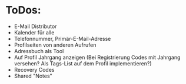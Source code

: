 # ToDos:

- E-Mail Distributor
- Kalender für alle
- Telefonnummer, Primär-E-Mail-Adresse
- Profilseiten von anderen Aufrufen
- Adressbuch als Tool
- Auf Profil Jahrgang anzeigen (Bei Registrierung Codes mit Jahrgang versehen? Als Tags-List auf dem Profil implementieren?)
- Recovery Codes
- Shared "Notes"